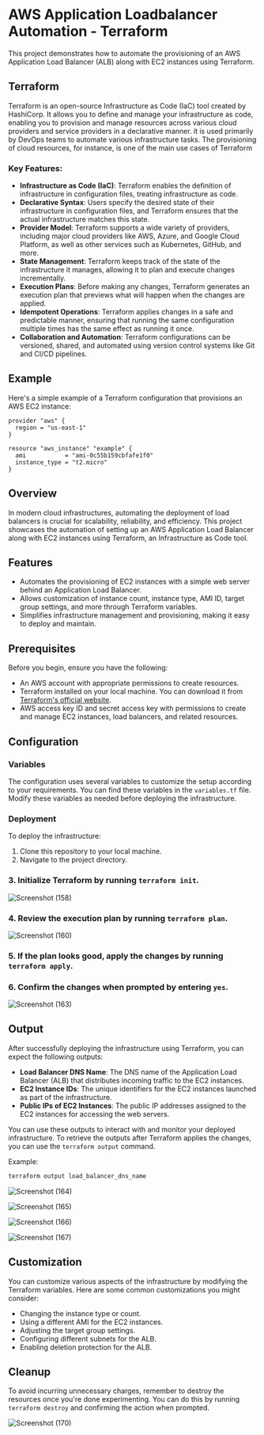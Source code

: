 # AWS Application Loadbalancer Automation - Terraform

This project demonstrates how to automate the provisioning of an AWS Application Load Balancer (ALB) along with EC2 instances using Terraform.

## Terraform
Terraform is an open-source Infrastructure as Code (IaC) tool created by HashiCorp. It allows you to define and manage your infrastructure as code, enabling you to provision and manage resources across various cloud providers and service providers in a declarative manner. it is used primarily by DevOps teams to automate various infrastructure tasks. The provisioning of cloud resources, for instance, is one of the main use cases of Terraform
### Key Features:

- **Infrastructure as Code (IaC)**: Terraform enables the definition of infrastructure in configuration files, treating infrastructure as code.
- **Declarative Syntax**: Users specify the desired state of their infrastructure in configuration files, and Terraform ensures that the actual infrastructure matches this state.
- **Provider Model**: Terraform supports a wide variety of providers, including major cloud providers like AWS, Azure, and Google Cloud Platform, as well as other services such as Kubernetes, GitHub, and more.
- **State Management**: Terraform keeps track of the state of the infrastructure it manages, allowing it to plan and execute changes incrementally.
- **Execution Plans**: Before making any changes, Terraform generates an execution plan that previews what will happen when the changes are applied.
- **Idempotent Operations**: Terraform applies changes in a safe and predictable manner, ensuring that running the same configuration multiple times has the same effect as running it once.
- **Collaboration and Automation**: Terraform configurations can be versioned, shared, and automated using version control systems like Git and CI/CD pipelines.
  
## Example

Here's a simple example of a Terraform configuration that provisions an AWS EC2 instance:

```hcl
provider "aws" {
  region = "us-east-1"
}

resource "aws_instance" "example" {
  ami           = "ami-0c55b159cbfafe1f0"
  instance_type = "t2.micro"
}
```


## Overview

In modern cloud infrastructures, automating the deployment of load balancers is crucial for scalability, reliability, and efficiency. This project showcases the automation of setting up an AWS Application Load Balancer along with EC2 instances using Terraform, an Infrastructure as Code tool.

## Features

- Automates the provisioning of EC2 instances with a simple web server behind an Application Load Balancer.
- Allows customization of instance count, instance type, AMI ID, target group settings, and more through Terraform variables.
- Simplifies infrastructure management and provisioning, making it easy to deploy and maintain.

## Prerequisites

Before you begin, ensure you have the following:

- An AWS account with appropriate permissions to create resources.
- Terraform installed on your local machine. You can download it from [Terraform's official website](https://www.terraform.io/downloads.html).
- AWS access key ID and secret access key with permissions to create and manage EC2 instances, load balancers, and related resources.

## Configuration

### Variables

The configuration uses several variables to customize the setup according to your requirements. You can find these variables in the `variables.tf` file. Modify these variables as needed before deploying the infrastructure.

### Deployment

To deploy the infrastructure:

1. Clone this repository to your local machine.
2. Navigate to the project directory.
   
### 3. Initialize Terraform by running `terraform init`.

   
![Screenshot (158)](https://github.com/safuvanh/DevOps_projects/assets/156053146/50e8dba0-dabd-4836-a85e-cc205b94b3d2)


### 4. Review the execution plan by running `terraform plan`.


![Screenshot (160)](https://github.com/safuvanh/DevOps_projects/assets/156053146/f11cd95c-370c-4074-9a37-227d0803e688)


### 5. If the plan looks good, apply the changes by running  `terraform apply`.
### 6. Confirm the changes when prompted by entering `yes`.



![Screenshot (163)](https://github.com/safuvanh/DevOps_projects/assets/156053146/dc17ddfc-0343-4467-9b34-90af520a218f)



## Output

After successfully deploying the infrastructure using Terraform, you can expect the following outputs:

- **Load Balancer DNS Name**: The DNS name of the Application Load Balancer (ALB) that distributes incoming traffic to the EC2 instances.
- **EC2 Instance IDs**: The unique identifiers for the EC2 instances launched as part of the infrastructure.
- **Public IPs of EC2 Instances**: The public IP addresses assigned to the EC2 instances for accessing the web servers.

You can use these outputs to interact with and monitor your deployed infrastructure. To retrieve the outputs after Terraform applies the changes, you can use the `terraform output` command.

Example:

```bash
terraform output load_balancer_dns_name

```

![Screenshot (164)](https://github.com/safuvanh/DevOps_projects/assets/156053146/acf118c3-50f5-4fee-aff5-d3095a187e89)




![Screenshot (165)](https://github.com/safuvanh/DevOps_projects/assets/156053146/46d52a26-4753-47f7-8c41-128ccad367a5)



![Screenshot (166)](https://github.com/safuvanh/DevOps_projects/assets/156053146/843dfe1c-2660-47fe-8eac-83752c770ba1)



![Screenshot (167)](https://github.com/safuvanh/DevOps_projects/assets/156053146/3aad8d41-07bc-4840-b0ed-ce1cc747fb67)






## Customization

You can customize various aspects of the infrastructure by modifying the Terraform variables. Here are some common customizations you might consider:

- Changing the instance type or count.
- Using a different AMI for the EC2 instances.
- Adjusting the target group settings.
- Configuring different subnets for the ALB.
- Enabling deletion protection for the ALB.

## Cleanup

To avoid incurring unnecessary charges, remember to destroy the resources once you're done experimenting. You can do this by running `terraform destroy` and confirming the action when prompted.

![Screenshot (170)](https://github.com/safuvanh/DevOps_projects/assets/156053146/fc5df769-50bf-4cbe-ad41-1b231d28af94)

